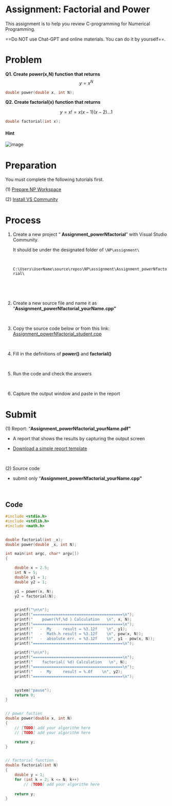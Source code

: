# Assignment:  Factorial and Power



This assignment is to help you review C-programming for Numerical Programming.



==Do NOT use Chat-GPT and online materials.  You can do it by yourself==.





# Problem

**Q1. Create  power(x,N) function that returns**
$$
y=x^N
$$


```c++
double power(double x, int N);
```



**Q2. Create  factorial(x) function that returns** 


$$
y=x! = x(x - 1)(x - 2)...1
$$

```c++
double factorial(int x);
```

#### Hint



![image](https://github.com/ykkimhgu/Tutorial-C-Program/assets/38373000/925138f0-0c57-4012-a069-0e0c583052b8)











# Preparation

You must complete  the following tutorials first.

(1) [Prepare NP Workspace](https://ykkim.gitbook.io/ec/numerical-programming/preparation-for-np#prepare-np-workspace)

(2) [Install VS Community](https://ykkim.gitbook.io/ec/c-programming/c-programming-review/installing-visual-studio)





# Process



1. Create a new project “ **Assignment_powerNfactorial**” with Visual Studio Community.  

   It should be under the designated folder of  `\NP\assignment\`

   ​

   `C:\Users\UserName\source\repos\NP\assignment\Assignment_powerNfactorial\`

   ​

   ​

2. Create a  new source file and name it as “**Assignment_powerNfactorial_yourName.cpp”**

   ​

3. Copy the source code below or from this link: [Assignment_powerNfactorial_student.cpp](https://github.com/ykkimhgu/Tutorial-C-Program/blob/main/powerNfactorial/Assignment_powerNfactorial_student.cpp)

   ​

4. Fill in the definitions of   **power()** and **factorial()** 

   ​

5. Run the code and check the answers

   ​

6. Capture the output window and paste in the report








# Submit

(1) Report:  “**Assignment_powerNfactorial_yourName.pdf”**

* A report that shows the results by capturing the output screen

* [Download a simple report template](https://github.com/ykkimhgu/Tutorial-C-Program/blob/main/powerNfactorial/NP_Assignment_Factorial_YourName_2023.docx)

  ​

(2) Source code

* submit only  “**Assignment_powerNfactorial_yourName.cpp”**

  ​





## Code



```c++
#include <stdio.h>
#include <stdlib.h>
#include <math.h>


double factorial(int _x);
double power(double _x, int N);

int main(int argc, char* argv[])
{

	double x = 2.5;
	int N = 5;
	double y1 = 1;
	double y2 = 1;

	y1 = power(x, N);
	y2 = factorial(N);


	printf("\n\n");
	printf("=======================================\n");
	printf("    power(%f,%d ) Calculation   \n", x, N);
	printf("=======================================\n");
	printf("   -  My     result = %3.12f    \n", y1);
	printf("   -  Math.h result = %3.12f    \n", pow(x, N));
	printf("   -  absolute err. = %3.12f    \n", y1 - pow(x, N));
	printf("=======================================\n");

	printf("\n\n");
	printf("=======================================\n");
	printf("    factorial( %d) Calculation   \n", N);
	printf("=======================================\n");
	printf("   -  My     result = %.0f    \n", y2);
	printf("=======================================\n");


	system("pause");
	return 0;
}


// power fuction
double power(double x, int N)
{
	// [TODO] add your algorithm here
	// [TODO] add your algorithm here

	return y;
}


// factorial function
double factorial(int N)
{
	double y = 1;
	for (int k = 2; k <= N; k++)
		// [TODO] add your algorithm here
	
	return y;
}
```

